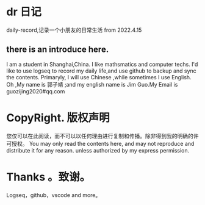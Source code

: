 # dr 日记
daily-record,记录一个小朋友的日常生活
from 2022.4.15
## there is an introduce here.
I  am a student in Shanghai,China.
I like mathsmatics and computer techs.
I'd like to use logseq to record my daily life,and use github to backup and sync the contents.
Primaryly, I will use Chinese ,while sometimes I use English.
Oh ,My name is  郭子靖 ;and my english name is Jim Guo.My Email is guozijing2020#qq.com
# CopyRight. 版权声明
您仅可以在此阅读，而不可以以任何理由进行复制和传播。除非得到我的明确的许可授权。
You may only read the contents here, and may not reproduce and distribute it for any reason. unless authorized by my express permission.
# Thanks 。致谢。
Logseq，github，vscode and more。